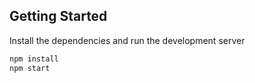 ## Getting Started

Install the dependencies and run the development server

```bash
npm install
npm start
```